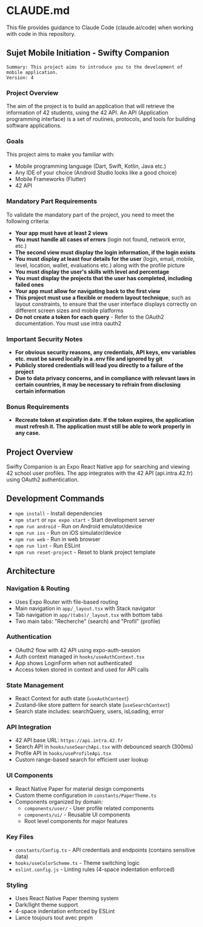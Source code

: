 # CLAUDE.md

This file provides guidance to Claude Code (claude.ai/code) when working with code in this repository.

## Sujet Mobile Initiation - Swifty Companion

```
Summary: This project aims to introduce you to the development of mobile application.
Version: 4
```

### Project Overview

The aim of the project is to build an application that will retrieve the information of 42 students, using the 42 API. An API (Application programming interface) is a set of routines, protocols, and tools for building software applications.

### Goals

This project aims to make you familiar with:
- Mobile programming language (Dart, Swift, Kotlin, Java etc.)
- Any IDE of your choice (Android Studio looks like a good choice)
- Mobile Frameworks (Flutter)
- 42 API

### Mandatory Part Requirements

To validate the mandatory part of the project, you need to meet the following criteria:

- **Your app must have at least 2 views**
- **You must handle all cases of errors** (login not found, network error, etc.)
- **The second view must display the login information, if the login exists**
- **You must display at least four details for the user** (login, email, mobile, level, location, wallet, evaluations etc.) along with the profile picture
- **You must display the user's skills with level and percentage**
- **You must display the projects that the user has completed, including failed ones**
- **Your app must allow for navigating back to the first view**
- **This project must use a flexible or modern layout technique**, such as layout constraints, to ensure that the user interface displays correctly on different screen sizes and mobile platforms
- **Do not create a token for each query** - Refer to the OAuth2 documentation. You must use intra oauth2

### Important Security Notes

- **For obvious security reasons, any credentials, API keys, env variables etc. must be saved locally in a .env file and ignored by git**
- **Publicly stored credentials will lead you directly to a failure of the project**
- **Due to data privacy concerns, and in compliance with relevant laws in certain countries, it may be necessary to refrain from disclosing certain information**

### Bonus Requirements

- **Recreate token at expiration date. If the token expires, the application must refresh it. The application must still be able to work properly in any case.**

## Project Overview

Swifty Companion is an Expo React Native app for searching and viewing 42 school user profiles. The app integrates with the 42 API (api.intra.42.fr) using OAuth2 authentication.

## Development Commands

- `npm install` - Install dependencies
- `npm start` or `npx expo start` - Start development server
- `npm run android` - Run on Android emulator/device
- `npm run ios` - Run on iOS simulator/device
- `npm run web` - Run in web browser
- `npm run lint` - Run ESLint
- `npm run reset-project` - Reset to blank project template

## Architecture

### Navigation & Routing
- Uses Expo Router with file-based routing
- Main navigation in `app/_layout.tsx` with Stack navigator
- Tab navigation in `app/(tabs)/_layout.tsx` with bottom tabs
- Two main tabs: "Recherche" (search) and "Profil" (profile)

### Authentication
- OAuth2 flow with 42 API using expo-auth-session
- Auth context managed in `hooks/useAuthContext.tsx`
- App shows LoginForm when not authenticated
- Access token stored in context and used for API calls

### State Management
- React Context for auth state (`useAuthContext`)
- Zustand-like store pattern for search state (`useSearchContext`)
- Search state includes: searchQuery, users, isLoading, error

### API Integration
- 42 API base URL: `https://api.intra.42.fr`
- Search API in `hooks/useSearchApi.tsx` with debounced search (300ms)
- Profile API in `hooks/useProfileApi.tsx`
- Custom range-based search for efficient user lookup

### UI Components
- React Native Paper for material design components
- Custom theme configuration in `constants/PaperTheme.ts`
- Components organized by domain:
  - `components/user/` - User profile related components
  - `components/ui/` - Reusable UI components
  - Root level components for major features

### Key Files
- `constants/Config.ts` - API credentials and endpoints (contains sensitive data)
- `hooks/useColorScheme.ts` - Theme switching logic
- `eslint.config.js` - Linting rules (4-space indentation enforced)

### Styling
- Uses React Native Paper theming system
- Dark/light theme support
- 4-space indentation enforced by ESLint
- Lance toujours tout avec pnpm